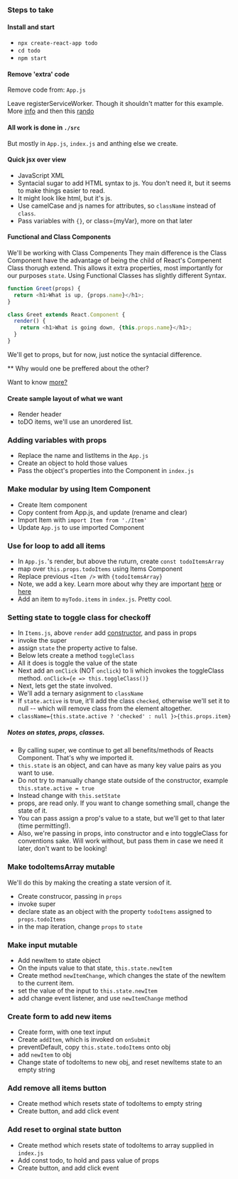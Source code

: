 ### Steps to take

#### Install and start
-  `npx create-react-app todo`
-  `cd todo`
-  `npm start`

#### Remove 'extra' code
  Remove code from: `App.js`

Leave registerServiceWorker.
Though it shouldn't matter for this example.
More [info](https://developers.google.com/web/ilt/pwa/introduction-to-service-worker)
and then this [rando](https://stackoverflow.com/questions/47953732/what-does-registerserviceworker-do-in-react-js)


#### All work is done in `./src`
 But mostly in `App.js`, `index.js` and anthing else we create.


 #### Quick jsx over view
 -  JavaScript XML
 -  Syntacial sugar to add HTML syntax to js.  You don't need it, but it seems to make things easier to read.
 -  It might look like html, but it's js.
 - Use camelCase and js names for attributes, so `className` instead of `class`.
 -  Pass variables with `{}`, or class={myVar}, more on that later
####  Functional and Class Components

We'll be working with Class Compenents
They main difference is the Class Component have the advantage of being the child of React's Compenent Class thorugh extend.  This allows it extra properties, most importantly for our purposes `state`.
Using Functional Classes has slightly different Syntax.

```js
function Greet(props) {
  return <h1>What is up, {props.name}</h1>;
}
```

```js
class Greet extends React.Component {
  render() {
    return <h1>What is going down, {this.props.name}</h1>;
  }
}
```

We'll get to props, but for now, just notice the syntacial difference.

** Why would one be preffered about the other?

Want to know [more?](https://reactjs.org/docs/components-and-props.html)

####  Create sample layout of what we want
 - Render header
 - toDO items, we'll use an unordered list.

### Adding variables with props
-  Replace the name and listItems in the `App.js`
-  Create an object to hold those values
-  Pass the object's properties into the Component in `index.js`

### Make modular by using Item Component
-  Create Item component
-  Copy content from App.js, and update (rename and clear)
- Import Item with `import Item from './Item'`
-  Update `App.js` to use imported Component

### Use for loop to add all items

-  In `App.js.`'s render, but above the ruturn, create `const todoItemsArray`
- map over `this.props.todoItems` using Items Component
- Replace previous `<Item />` with `{todoItemsArray}`
- Note, we add a key.  Learn more about why they are important [here](https://blog.arkency.com/2014/10/react-dot-js-and-dynamic-children-why-the-keys-are-important/) or [here](https://reactjs.org/docs/lists-and-keys.html)
- Add an item to `myTodo.items` in `index.js`.  Pretty cool.

### Setting state to toggle class for checkoff

-  In `Items.js`, above `render` add [constructor](https://developer.mozilla.org/en-US/docs/Web/JavaScript/Reference/Classes/constructor), and pass in props
-  invoke the super
-  assign `state` the property active to false.
- Below lets create a method `toggleClass`
- All it does is toggle the value of the state
- Next add an `onClick` (NOT `onclick`) to li which invokes the toggleClass method. `onClick={e => this.toggleClass()}`
- Next, lets get the state involved.
- We'll add a ternary asignment to `className`
- If `state.active` is true, it'll add the class `checked`, otherwise we'll set it to null -- which will remove class from the element altogether.
- `className={this.state.active ? 'checked' : null }>{this.props.item}`

##### Notes on states, props, classes.
-  By calling super, we continue to get all benefits/methods of Reacts Component. That's why we imported it.
- `this.state` is an object, and can have as many key value pairs as you want to use.
- Do not try to manually change state outside of the constructor, example `this.state.active = true`
- Instead change with `this.setState`
- props, are read only. If you want to change something small, change the state of it.
- You can pass assign a prop's value to a state, but we'll get to that later (time permitting!).
- Also, we're passing in props, into constructor and e into toggleClass for conventions sake.  Will work without, but pass them in case we need it later, don't want to be looking!

###  Make todoItemsArray mutable

We'll do this by making the creating a state version of it.
-  Create construcor, passing in `props`
-  invoke super
-  declare state as an object with the property `todoItems` assigned to `props.todoItems`
- in the map iteration, change `props` to `state`

### Make input mutable

-  Add newItem to state object
-  On the inputs value to that state, `this.state.newItem`
-  Create method `newItemChange`, which changes the state of the newItem to the current item.
- set the value of the input to `this.state.newItem`
- add change event listener, and use `newItemChange` method

### Create form to add new items
-  Create form, with one text input
- Create `addItem`, which is invoked on `onSubmit`
- preventDefault, copy `this.state.todoItems` onto obj
- add `newItem` to obj
- Change state of todoItems to new obj, and reset newItems state to an empty string

### Add remove all items button
-  Create method which resets state of todoItems to empty string
- Create button, and add click event

### Add reset to orginal state button
-  Create method which resets state of todoItems to array supplied in `index.js`
- Add const todo, to hold and pass value of props
- Create button, and add click event
